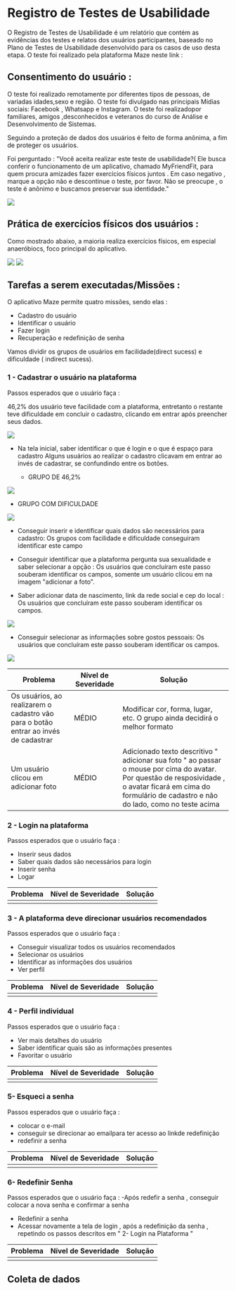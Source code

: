 # Registro de Testes de Usabilidade

O Registro de Testes de Usabilidade é um relatório que contém as evidências dos testes e relatos dos usuários participantes, baseado no Plano de Testes de Usabilidade desenvolvido para os casos de uso desta etapa. O teste foi realizado pela plataforma Maze neste link : 

## Consentimento do usuário : 

O teste foi realizado remotamente por diferentes tipos de pessoas, de variadas idades,sexo e região. O teste foi divulgado nas principais Mídias sociais: Facebook , Whatsapp e Instagram. O teste foi realizadopor familiares, amigos ,desconhecidos e veteranos do curso de Análise e Desenvolvimento de Sistemas.   
 
 Seguindo a proteção de dados dos usuários é feito de forma anônima, a fim de proteger os usuários. 
 
 Foi perguntado : "Você aceita realizar este teste de usabilidade?( Ele busca conferir o funcionamento de um aplicativo, chamado MyFriendFit, para quem procura amizades fazer exercícios físicos juntos .
Em caso negativo , marque a opção não e descontinue o teste, por favor. Não se preocupe , o teste é anônimo e buscamos preservar sua identidade."

<img src=https://github.com/ICEI-PUC-Minas-PMV-ADS/pmv-ads-2022-2-e2-proj-int-t4-pmv-ads-2022-2-e2-proj-int-t4-academia/blob/d0ec9c9fb76f1b3c7c46e8735ca2b6ecc27d8f6a/docs/Captura%20de%20tela_20221030_163327.png />

## Prática de exercícios físicos dos usuários : 

Como mostrado abaixo, a maioria realiza exercícios físicos, em especial anaeróbiocs, foco principal do aplicativo.

<img src=https://github.com/ICEI-PUC-Minas-PMV-ADS/pmv-ads-2022-2-e2-proj-int-t4-pmv-ads-2022-2-e2-proj-int-t4-academia/blob/9706cd067bf2fd63aee358581e5e47fc2b064a07/docs/Captura%20de%20tela_20221030_163839.png />

<img src=https://github.com/ICEI-PUC-Minas-PMV-ADS/pmv-ads-2022-2-e2-proj-int-t4-pmv-ads-2022-2-e2-proj-int-t4-academia/blob/8393adcaf9e071bc35a445224c00b2e300a8f4ef/docs/Captura%20de%20tela_20221030_164138.png />

## Tarefas a serem executadas/Missões : 

O aplicativo Maze permite quatro missões, sendo elas : 

 * Cadastro do usuário 
* Identificar o usuário
* Fazer login
* Recuperação e redefinição de senha

Vamos dividir os grupos de usuários em facilidade(direct sucess) e dificuldade ( indirect sucess).

 ### 1 - Cadastrar o usuário na plataforma 
 
 Passos esperados que o usuário faça : 
 
  46,2% dos usuário teve facilidade com a plataforma, entretanto  o restante teve dificuldade em concluir o cadastro, clicando em entrar após preencher seus dados. 
  
  <img src=https://github.com/ICEI-PUC-Minas-PMV-ADS/pmv-ads-2022-2-e2-proj-int-t4-pmv-ads-2022-2-e2-proj-int-t4-academia/blob/68e5d92cf88258b8dbe967b80cedab12942160b8/docs/Captura%20de%20tela_20221030_165623.png />
  
 - Na tela inicial, saber identificar o que é login e o que é espaço para cadastro 
  Alguns usuários ao realizar o cadastro clicavam em entrar ao invés de cadastrar, se confundindo entre os botões. 
   
   * GRUPO DE 46,2%
  
  <img src=https://github.com/ICEI-PUC-Minas-PMV-ADS/pmv-ads-2022-2-e2-proj-int-t4-pmv-ads-2022-2-e2-proj-int-t4-academia/blob/b08652259be21893a6a7b4a662ff39bf71f8de97/docs/maze_screenshot_interaction.jpg />
  
  * GRUPO COM DIFICULDADE 
  
  <img src=https://github.com/ICEI-PUC-Minas-PMV-ADS/pmv-ads-2022-2-e2-proj-int-t4-pmv-ads-2022-2-e2-proj-int-t4-academia/blob/280595deb0ff40d2bf7de10843612c0dbc12b101/docs/maze_screenshot_interaction%20(3).jpg />
  
  
 - Conseguir inserir e identificar quais dados são necessários para cadastro:
  Os grupos com facilidade e dificuldade conseguiram identificar este campo 
  
 - Conseguir identificar que a plataforma pergunta sua sexualidade e saber selecionar a opção :
  Os usuários que concluíram este passo souberam identificar os  campos, somente um usuário clicou em  na imagem "adicionar a foto". 
  
  - Saber adicionar data de nascimento, link da rede social e cep do local :
  Os usuários que concluíram este passo souberam identificar os  campos.
  <img src=https://github.com/ICEI-PUC-Minas-PMV-ADS/pmv-ads-2022-2-e2-proj-int-t4-pmv-ads-2022-2-e2-proj-int-t4-academia/blob/e68b2696e28b0f8da2db3b45049d4d0a3bb8ea37/docs/maze_screenshot_interaction%20(1).jpg />
  
 
 - Conseguir selecionar as informações sobre gostos pessoais:
  Os usuários que concluíram este passo souberam identificar os  campos.
  
  <img src=https://github.com/ICEI-PUC-Minas-PMV-ADS/pmv-ads-2022-2-e2-proj-int-t4-pmv-ads-2022-2-e2-proj-int-t4-academia/blob/411728a9e30bc085e6c735cf5fe5f7d917712b40/docs/maze_screenshot_interaction%20(2).jpg />
 
| Problema| Nível de Severidade | Solução |
|----------- |--------------------- |---------|
|     Os usuários, ao realizarem o cadastro vão para o botão entrar ao  invés de cadastrar       |      MÉDIO              |  Modificar cor, forma, lugar, etc. O grupo ainda decidirá o melhor formato        | 
|   Um usuário clicou em adicionar foto    |  MÉDIO     |  Adicionado texto descritivo " adicionar sua foto " ao passar o mouse por cima do avatar. Por questão de resposividade , o avatar ficará em cima do formulário de cadastro e não do lado, como no teste acima| 

 ### 2 - Login na plataforma 
 
  Passos esperados que o usuário faça : 
 - Inserir seus dados 
 - Saber quais dados são necessários para login
 - Inserir senha
 - Logar 
 
 | Problema| Nível de Severidade | Solução |
|----------- |--------------------- |---------|
|            |                     |          | 


 ### 3 -  A plataforma deve direcionar usuários recomendados
 
  Passos esperados que o usuário faça : 
 - Conseguir visualizar todos os usuários recomendados
 - Selecionar os usuários
 - Identificar as informações dos usuários 
 - Ver perfil 
 
 | Problema| Nível de Severidade | Solução |
|----------- |--------------------- |---------|
|            |                     |          | 


 ### 4 - Perfil individual 
 
  Passos esperados que o usuário faça : 
 - Ver mais detalhes do usuário
 - Saber identificar quais são as informações presentes
 - Favoritar o usuário
 
 | Problema| Nível de Severidade | Solução |
|----------- |--------------------- |---------|
|            |                     |          | 



### 5- Esqueci a senha 

Passos esperados que o usuário faça : 
- colocar o e-mail
- conseguir se direcionar ao emailpara ter acesso ao linkde redefinição
- redefinir a senha

 | Problema| Nível de Severidade | Solução |
|----------- |--------------------- |---------|
|            |                     |          | 

### 6- Redefinir Senha 

Passos esperados que o usuário faça : 
-Após redefir a senha , conseguir colocar a nova senha e confirmar a senha
- Redefinir a senha 
- Acessar novamente a tela de login , após a redefinição da senha , repetindo os passos descritos em " 2- Login na Plataforma "

 | Problema| Nível de Severidade | Solução |
|----------- |--------------------- |---------|
|            |                     |          | 



## Coleta de dados 
